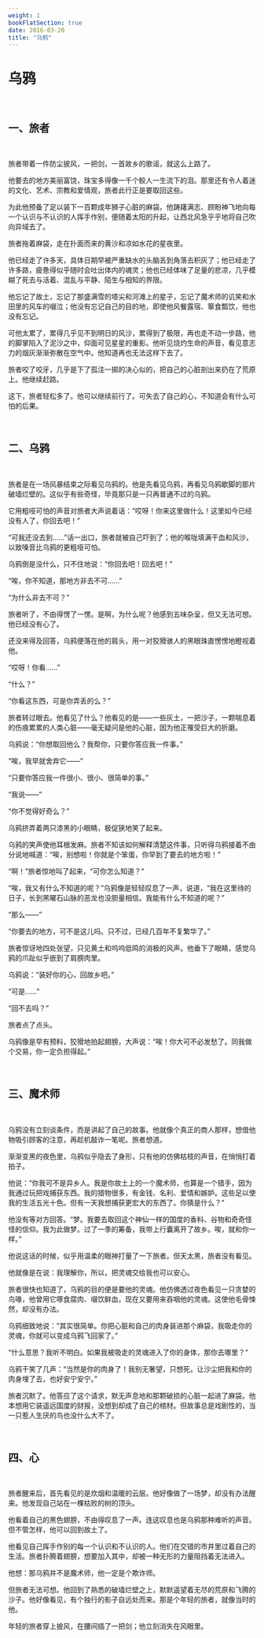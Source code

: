 ```yaml
---
weight: 1
bookFlatSection: true
date: 2016-03-20
title: "乌鸦"
---
```


# 乌鸦
<br/>

## 一、旅者
<br/>

旅者带着一件防尘披风，一把剑，一首故乡的歌谣，就这么上路了。

他要去的地方美丽富饶，珠宝多得像一千个鲛人一生流下的泪。那里还有令人着迷的文化、艺术、宗教和爱情观，旅者此行正是要取回这些。

为此他预备了足以装下一百颗成年狮子心脏的麻袋。他踌躇满志、顾盼神飞地向每一个认识与不认识的人挥手作别，便随着太阳的升起，让西北风急乎乎地将自己吹向异域去了。

旅者拖着麻袋，走在扑面而来的黄沙和凉如水花的星夜里。

他已经走了许多天，具体日期早被严重缺水的头脑丢到角落去积灰了；他已经走了许多路，疲惫得似乎随时会吐出体内的魂灵；他也已经体味了足量的悲凉，几乎模糊了死去与活着、混乱与平静、陌生与相知的界限。

他忘记了故土，忘记了那盛满雪的塔尖和河滩上的星子，忘记了魔术师的讥笑和水田里的风车的啜泣；他没有忘记自己的目的地，即使他风餐露宿、箪食瓢饮，他也没有忘记。

可他太累了，累得几乎见不到明日的风沙，累得到了极限，再也走不动一步路，他的脚掌陷入了泥沙之中，仰面可见星星的重影。他听见烧灼生命的声音，看见意志力的烟灰渐渐弥散在空气中。他知道再也无法这样下去了。

旅者咬了咬牙，几乎是下了孤注一掷的决心似的，把自己的心脏剖出来扔在了荒原上。他继续赶路。

这下，旅者轻松多了。他可以继续前行了。可失去了自己的心，不知道会有什么可怕的后果。

<br/>

## 二、乌鸦
<br/>

旅者是在一场风暴结束之际看见乌鸦的。他是先看见乌鸦，再看见乌鸦歇脚的那片破墙烂壁的。这似乎有些奇怪，毕竟那只是一只再普通不过的乌鸦。

它用粗哑可怕的声音对旅者大声说着话：“哎呀！你来这里做什么！这里如今已经没有人了，你回去吧！”

“可我还没去到……”话一出口，旅者就被自己吓到了；他的喉咙填满干血和风沙，以致嗓音比乌鸦的更粗哑可怕。

乌鸦倒是没什么，只不住地说：“你回去吧！回去吧！”

“唉，你不知道，那地方非去不可……”

“为什么非去不可？”

旅者听了，不由得愣了一愣。是啊，为什么呢？他感到五味杂呈，但又无法可想。他已经没有心了。

还没来得及回答，乌鸦便落在他的肩头，用一对狡猾骇人的黑眼珠直愣愣地瞪视着他。

“哎呀！你看……”

“什么？”

“你看这东西，可是你弄丢的么？”

旅者转过眼去。他看见了什么？他看见的是——一些灰土，一把沙子，一颗喘息着的伤痕累累的人类心脏——毫无疑问是他的心脏，因为他正罹受巨大的折磨。

乌鸦说：“你想取回他么？我帮你，只要你答应我一件事。”

“唉，我早就舍弃它——”

“只要你答应我一件很小、很小、很简单的事。”

“我说——”

“你不觉得好奇么？”

乌鸦挤弄着两只漆黑的小眼睛，极促狭地笑了起来。

乌鸦的笑声使他耳根发麻。旅者不知该如何解释清楚这件事，只听得乌鸦接着不由分说地喊道：“唉，别想啦！你就是个笨蛋，你早到了要去的地方啦！”

“啊！”旅者惊地叫了起来，“可你怎么知道？”

“唉，我又有什么不知道的呢？”乌鸦像是轻轻叹息了一声，说道，“我在这里待的日子，长到黑曜石山脉的恶龙也没胆量相信。我能有什么不知道的呢？”

“那么——”

“你要去的地方，可不是这儿吗。只不过，已经几百年不复繁华了。”

旅者惊讶地四处张望，只见黄土和呜呜低鸣的消极的风声。他垂下了眼睛，感觉乌鸦的爪趾似乎嵌到了肩膀肉里。

乌鸦说：“装好你的心，回故乡吧。”

“可是……”

“回不去吗？”

旅者点了点头。

乌鸦像是早有预料，狡猾地拍起翅膀，大声说：“唉！你大可不必发愁了。同我做个交易，你一定负担得起。”

<br/>

## 三、魔术师
<br/>

乌鸦没有立刻谈条件，而是讲起了自己的故事。他就像个真正的商人那样，想借他物吸引顾客的注意，再趁机敲诈一笔呢。旅者想道。

渐渐变黑的夜色里，乌鸦似乎隐去了身形，只有他的仿佛枯枝的声音，在悄悄打着拍子。

他说：“你我可不是异乡人。我是你故土上的一个魔术师，也算是一个猎手，因为我通过玩把戏捕获东西。我的猎物很多，有金钱、名利、爱情和嫉妒。这些足以使我的生活五光十色。但有一天我想捕获更宏大的东西了。你猜是什么？”

他没有等对方回答。“梦。我要去取回这个神仙一样的国度的香料、谷物和奇奇怪怪的信仰。我为此做梦。过了一季的筹备，我带上行囊离开了故乡。唉，就和你一样。”

他说这话的时候，似乎用温柔的眼神打量了一下旅者。但天太黑，旅者没有看见。

他就像是在说：我理解你，所以，把灵魂交给我也可以安心。

旅者很快也知道了，乌鸦的目的便是要他的灵魂。他仿佛透过夜色看见一只贪婪的鸟喙，他曾用它啄食腐肉、啜饮鲜血，现在又要用来吞咽他的灵魂。这使他毛骨悚然，却没有办法。

乌鸦细致地说：“其实很简单。你把心脏和自己的肉身装进那个麻袋，我吸走你的灵魂，你就可以变成乌鸦飞回家了。”

“什么意思？我听不明白。如果我被吸走的灵魂进入了你的身体，那你去哪里？”

乌鸦干笑了几声：“当然是你的肉身了！我别无奢望，只想死。让沙尘把我和你的肉身埋了去，也好安宁安宁。”

旅者沉默了。他答应了这个请求，默无声息地和那颗破损的心脏一起进了麻袋。他本想用它装遥远国度的财报，没想到却成了自己的棺材。但故事总是戏剧性的，当一只惹人生厌的鸟也没什么大不了。

<br/>

## 四、心
<br/>

旅者醒来后，首先看见的是炊烟和温暖的云层。他好像做了一场梦，却没有办法醒来。他发现自己站在一棵枯败的树的顶头。

他看着自己的黑色翅膀，不由得叹息了一声。连这叹息也是乌鸦那种难听的声音。但不管怎样，他可以回到故土了。

他看见自己挥手作别的每一个认识和不认识的人。他们在交错的市井里过着自己的生活。旅者扑腾着翅膀，想要加入其中，却被一种无形的力量阻挡着无法进入。

他想：那乌鸦并不是魔术师，他一定是个欺诈师。

但旅者无法可想。他回到了熟悉的破墙烂壁之上，默默遥望着无尽的荒原和飞腾的沙子。他好像看见，有个独行的影子自远处而来。那是个年轻的旅者，就像当时的他。

年轻的旅者穿上披风，在腰间插了一把剑；他立刻消失在风眼里。